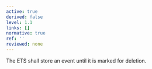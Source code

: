 ```yaml
---
active: true
derived: false
level: 1.1
links: []
normative: true
ref: ''
reviewed: none
---
```


The ETS shall store an event until it is marked for deletion.

